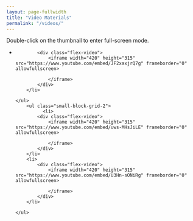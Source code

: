 ```yaml
---
layout: page-fullwidth
title: "Video Materials"
permalink: "/videos/"
---
```


<div class="t30">

<p>
Double-click on the thumbnail to enter full-screen mode.
</p>
    <ul class="small-block-grid-2">
        <li>
            <div class="flex-video">
                
                	
             
            <div class="flex-video">
                <iframe width="420" height="315" src="https://www.youtube.com/embed/JF2xaxjrQ7g" frameborder="0" allowfullscreen>
                	
                </iframe>
            </div>
        </li> 
  
    </ul>
        <ul class="small-block-grid-2">
              <li>
            <div class="flex-video">
                <iframe width="420" height="315" src="https://www.youtube.com/embed/uws-MHsJiLE" frameborder="0" allowfullscreen>
                    
                </iframe>
            </div>
        </li>    
        <li>
            <div class="flex-video">
                <iframe width="420" height="315" src="https://www.youtube.com/embed/U3Hn-sONiRg" frameborder="0" allowfullscreen>
                    
                </iframe>
            </div>
        </li> 
      
    </ul>
</div>
